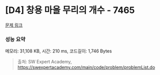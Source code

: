 # [D4] 창용 마을 무리의 개수 - 7465 

[문제 링크](https://swexpertacademy.com/main/code/problem/problemDetail.do?contestProbId=AWngfZVa9XwDFAQU) 

### 성능 요약

메모리: 31,108 KB, 시간: 210 ms, 코드길이: 1,746 Bytes



> 출처: SW Expert Academy, https://swexpertacademy.com/main/code/problem/problemList.do